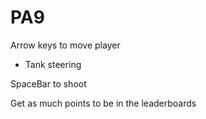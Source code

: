 # PA9

Arrow keys to move player
- Tank steering

SpaceBar to shoot

Get as much points to be in the leaderboards
